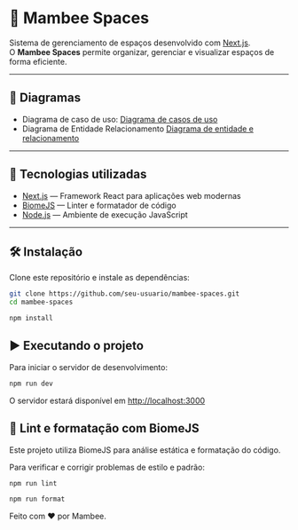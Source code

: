 # 🏢 Mambee Spaces

Sistema de gerenciamento de espaços desenvolvido com [Next.js](https://nextjs.org/).  
O **Mambee Spaces** permite organizar, gerenciar e visualizar espaços de forma eficiente.

---

## 🚀 Diagramas

- Diagrama de caso de uso:
  [Diagrama de casos de uso](https://docs.google.com/drawings/d/13x8PCLNTc6HvRnRje044PTaGQe30xgzb4XIERpYk7ZU/edit?usp=sharing) 
- Diagrama de Entidade Relacionamento
  [Diagrama de entidade e relacionamento](https://docs.google.com/drawings/d/1GfegUnII3jqiGvulse4j8PTawOMsbWz3H4SfeCs33Ks/edit?usp=sharing) 
---

## 🚀 Tecnologias utilizadas

- [Next.js](https://nextjs.org/) — Framework React para aplicações web modernas
- [BiomeJS](https://biomejs.dev/) — Linter e formatador de código
- [Node.js](https://nodejs.org/) — Ambiente de execução JavaScript

---

## 🛠️ Instalação

Clone este repositório e instale as dependências:

```bash
git clone https://github.com/seu-usuario/mambee-spaces.git
cd mambee-spaces

npm install
```

## ▶️ Executando o projeto

Para iniciar o servidor de desenvolvimento:

```bash
npm run dev
```

O servidor estará disponível em [http://localhost:3000](http://localhost:3000)

## 🧹 Lint e formatação com BiomeJS

Este projeto utiliza BiomeJS  para análise estática e formatação do código.

Para verificar e corrigir problemas de estilo e padrão:

```bash
npm run lint

npm run format
```

Feito com ❤️ por Mambee.
